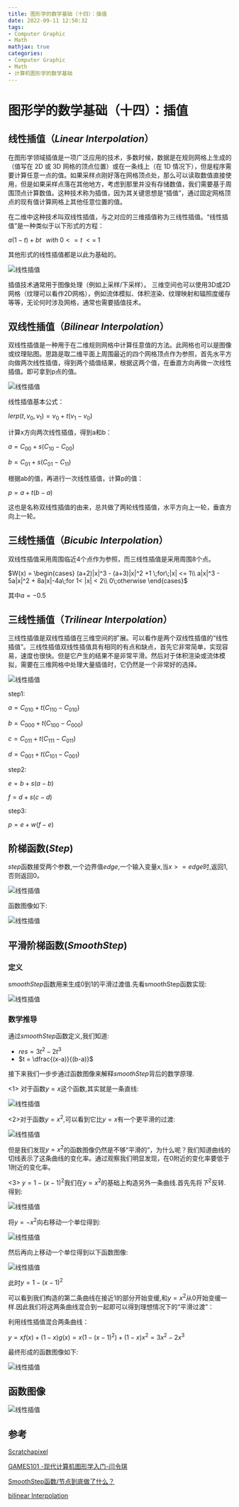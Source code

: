 ```yaml
---
title: 图形学的数学基础（十四）：插值
date: 2022-09-11 12:50:32
tags:
- Computer Graphic
- Math
mathjax: true
categories:
- Computer Graphic
- Math
- 计算机图形学的数学基础
---
```


# 图形学的数学基础（十四）：插值

## 线性插值（$Linear\;Interpolation$）
在图形学领域插值是一项广泛应用的技术，多数时候，数据是在规则网格上生成的（值写在 2D 或 3D 网格的顶点位置）或在一条线上（在 1D 情况下），但是程序需要计算任意一点的值。如果采样点刚好落在网格顶点处，那么可以读取数值直接使用，但是如果采样点落在其他地方，考虑到那里并没有存储数值，我们需要基于周围顶点计算数值。这种技术称为插值，因为其关键思想是“插值”，通过固定网格顶点的现有值计算网格上其他任意位置的值。

在二维中这种技术叫双线性插值，与之对应的三维插值称为三线性插值。“线性插值”是一种类似于以下形式的方程：

$a(1-t) +bt\;\;\;with\; 0 <=t\;<=\;1$

其他形式的线性插值都是以此为基础的。

![线性插值](图形学的数学基础（十四）：插值/1.jpg)

插值技术通常用于图像处理（例如上采样/下采样）。 三维空间也可以使用3D或2D网格（纹理可以看作2D网格），例如流体模拟、体积渲染、纹理映射和辐照度缓存等等，无论何时涉及网格，通常也需要插值技术。

## 双线性插值（$Bilinear\;Interpolation$）
双线性插值是一种用于在二维规则网格中计算任意值的方法。此网格也可以是图像或纹理贴图。思路是取二维平面上周围最近的四个网格顶点作为参照，首先水平方向做两次线性插值，得到两个插值结果，根据这两个值，在垂直方向再做一次线性插值。即可拿到p点的值。

![线性插值](图形学的数学基础（十四）：插值/2.png)

线性插值基本公式：

$lerp(t, v_0, v_1) = v_0 + t(v_1-v_0)$

计算x方向两次线性插值，得到a和b：

$a = C_{00} + s(C_{10} - C_{00})$

$b = C_{01} + s(C_{01} - C_{11})$

根据ab的值，再进行一次线性插值，计算p的值：

$p = a + t(b - a)$

这也是名称双线性插值的由来，总共做了两轮线性插值，水平方向上一轮，垂直方向上一轮。

## 三线性插值（$Bicubic\;Interpolation$）
双线性插值采用周围临近4个点作为参照，而三线性插值是采用周围8个点。

$W(x) = \begin{cases}
    (a+2)|x|^3 - (a+3)|x|^2 +1 \;for\;|x| <= 1\\ 
    a|x|^3 - 5a|x|^2 + 8a|x|-4a\;for 1< |x| < 2\\ 
    0\;otherwise    
\end{cases}$

其中$a = -0.5$

## 三线性插值（$Trilinear\; Interpolation$）
三线性插值是双线性插值在三维空间的扩展。可以看作是两个双线性插值的“线性插值”。三线性插值双线性插值具有相同的有点和缺点，首先它非常简单，实现容易，速度也很快。但是它产生的结果不是非常平滑。然后对于体积渲染或流体模拟，需要在三维网格中处理大量插值时，它仍然是一个非常好的选择。

![线性插值](图形学的数学基础（十四）：插值/3.png)

step1:

$a = C_{010}+t(C_{110} - C_{010})$

$b = C_{000}+t(C_{100} - C_{000})$

$c = C_{011}+t(C_{111} - C_{011})$

$d = C_{001}+t(C_{101} - C_{001})$

step2:

$e = b + s(a - b)$

$f = d + s(c - d)$

step3:

$p = e + w(f-e)$
## 阶梯函数($Step$)
$step$函数接受两个参数,一个边界值$edge$,一个输入变量$x$,当$x >= edge$时,返回1, 否则返回0。

![线性插值](图形学的数学基础（十四）：插值/12.png)

函数图像如下:

![线性插值](图形学的数学基础（十四）：插值/11.jpg)


## 平滑阶梯函数($SmoothStep$)

### 定义
$smoothStep$函数用来生成0到1的平滑过渡值.先看smoothStep函数实现:

![线性插值](图形学的数学基础（十四）：插值/4.png)

### 数学推导
通过$smoothStep$函数定义,我们知道:

- $res = 3t^2 - 2t^3$
- $t = \dfrac{(x-a)}{(b-a)}$

接下来我们一步步通过函数图像来解释$smoothStep$背后的数学原理.

<1> 对于函数$y = x$这个函数,其实就是一条直线:

![线性插值](图形学的数学基础（十四）：插值/5.jpg)

<2>对于函数$y = x^2$,可以看到它比$y = x$有一个更平滑的过渡:

![线性插值](图形学的数学基础（十四）：插值/6.jpg)

但是我们发现$y = x^2$的函数图像仍然是不够“平滑的”，为什么呢？我们知道曲线的切线表示了这条曲线的变化率。通过观察我们明显发现，在0附近的变化率要低于1附近的变化率。

<3> $y = 1 - (x-1)^2$我们在$y = x^2$的基础上构造另外一条曲线.首先先将$下^2$反转.得到:

![线性插值](图形学的数学基础（十四）：插值/7.jpg)

将$y = -x^2$向右移动一个单位得到:

![线性插值](图形学的数学基础（十四）：插值/8.jpg)

然后再向上移动一个单位得到以下函数图像:

![线性插值](图形学的数学基础（十四）：插值/9.jpg)

此时$y = 1- (x-1)^2$

可以看到我们构造的第二条曲线在接近1的部分开始变缓,和$y = x^2$从0开始变缓一样.因此我们将这两条曲线混合到一起即可以得到理想情况下的“平滑过渡”：

利用线性插值混合两条曲线：

$y = xf(x) + (1-x)g(x) = x(1-(x-1)^2) + (1-x)x^2 = 3x^2 - 2x^3$

最终形成的函数图像如下:

![线性插值](图形学的数学基础（十四）：插值/10.jpg)

## 函数图像

![线性插值](图形学的数学基础（十四）：插值/13.png)

## 参考

[Scratchapixel](https://www.scratchapixel.com/lessons/mathematics-physics-for-computer-graphics/interpolation)

[GAMES101 -现代计算机图形学入门-闫令琪](https://www.bilibili.com/video/BV1X7411F744?p=15&vd_source=b3b87210888ec87be647603921054a36)

[SmoothStep函数/节点到底做了什么？](https://zhuanlan.zhihu.com/p/424589478)

[bilinear Interpolation](https://en.wikipedia.org/wiki/Bilinear_interpolation)


